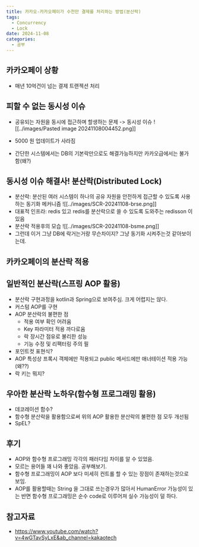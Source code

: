 ```yaml
---
title: 카카오-카카오페이가 수천만 결제를 처리하는 방법(분산락)
tags:
  - Concurrency
  - Lock
date: 2024-11-08
categories:
  - 공부
---
```


## 카카오페이 상황

- 매년 10억건이 넘는 결제 트랜젝션 처리

## 피할 수 없는 동시성 이슈

- 공유되는 자원을 동시에 접근하며 할생하는 문제 -> 동시성 이슈
  ![[../images/Pasted image 20241108004452.png]]

- 5000 원 업데이트가 사라짐
- 간단한 시스템에서는 DB의 기본락만으로도 해결가능하지만 카카오급에서는 불가함(왜?)

## 동시성 이슈 해결사! 분산락(Distributed Lock)

- 분산락: 분산된 여러 시스템이 하나의 공유 자원을 안전하게 접근할 수 있도록 사용하는 동기화 메커니즘
  ![[../images/SCR-20241108-brse.png]]
- 대표적 인프라: redis 있고 redis를 분산락으로 쓸 수 있도록 도와주는 redisson 이 있음
- 분산락 적용후의 모습
  ![[../images/SCR-20241108-bsme.png]]
- 그런데 이거 그냥 DB에 락거는거랑 무슨차이지? 그냥 동기화 시켜주는것 같아보이는데.

## 카카오페이의 분산락 적용

## 일반적인 분산락(스프링 AOP 활용)

- 분산락 구현과정을 kotlin과 Spring으로 보여주심. 크게 어렵지는 않다.
- 커스텀 AOP를 구현
- AOP 분산락의 불편한 점
    - 적용 여부 확인 어려움
    - Key 파라미터 적용 까다로움
    - 락 장시간 점유로 불리한 성능
    - 기능 수정 및 리팩터링 주의 필
- 포인트컷 표현식?
- AOP 특성상 프록시 객체에만 적용되고 public 메서드에만 애너테이션 적용 가능 (왜??)
- 락 키는 뭐지?

## 우아한 분산락 노하우(함수형 프로그래밍 활용)

- 데코레이션 함수?
- 함수형 분산락을 활용함으로써 위의 AOP 활용한 분산락의 불편한 점 모두 개선됨
- SpEL?

## 후기

- AOP와 함수형 프로그래밍 각각의 패러다임 차이를 알 수 있었음.
- 모르는 용어들 꽤 나와 좋았음. 공부해보기.
- 함수형 프로그래밍이 AOP 보다 미세히 컨트롤 할 수 있는 장점이 존재하는것으로 보임.
- AOP를 활용할때는 String 을 그대로 쓰는경우가 많아서 HumanError 가능성이 있는 반면 함수형 프로그래밍은 순수 code로 이루어져 실수 가능성이 덜 하다.

## 참고자료

- https://www.youtube.com/watch?v=4wGTavSyLxE&ab_channel=kakaotech